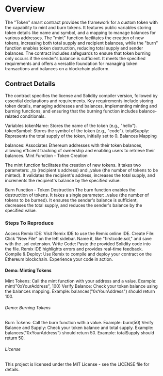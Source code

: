 # Overview
The "Token" smart contract provides the framework for a custom token with the capability to mint and burn tokens. It features public variables storing token details like name and symbol, and a mapping to manage balances for various addresses. The "mint" function facilitates the creation of new tokens, increasing both total supply and recipient balances, while the "burn" function enables token destruction, reducing total supply and sender balances. The contract includes safeguards to ensure that token burning only occurs if the sender's balance is sufficient. It meets the specified requirements and offers a versatile foundation for managing token transactions and balances on a blockchain platform.

## Contract Details
The contract specifies the license and Solidity compiler version, followed by essential declarations and requirements. Key requirements include storing token details, managing addresses and balances, implementing minting and burning functions, and ensuring that the burning function includes balance-related conditionals.

Variables
tokenName: Stores the name of the token (e.g., "hello").
tokenSymbol: Stores the symbol of the token (e.g., "code").
totalSupply: Represents the total supply of the token, initially set to 0.
Balances Mapping

balances: Associates Ethereum addresses with their token balances, allowing efficient tracking of ownership and enabling users to retrieve their balances.
Mint Function - Token Creation

The mint function facilitates the creation of new tokens. It takes two parameters: _to (recipient's address) and _value (the number of tokens to be minted). It validates the recipient's address, increases the total supply, and increments the recipient's balance by the specified value.

Burn Function - Token Destruction
The burn function enables the destruction of tokens. It takes a single parameter: _value (the number of tokens to be burned). It ensures the sender's balance is sufficient, decreases the total supply, and reduces the sender's balance by the specified value.

### Steps To Reproduce
Access Remix IDE: Visit Remix IDE to use the Remix online IDE.
Create File: Click "New File" on the left sidebar. Name it, like "firstcode.sol," and save with the .sol extension.
Write Code: Paste the provided Solidity code into the file. Remix IDE highlights errors and provides real-time feedback.
Compile & Deploy: Use Remix to compile and deploy your contract on the Ethereum blockchain. Experience your code in action.

#### Demo: Minting Tokens
Mint Tokens: Call the mint function with your address and a value.
Example: mint("0xYourAddress", 100)
Verify Balance: Check your token balance using the balances mapping.
Example: balances("0xYourAddress") should return 100.

###### Demo: Burning Tokens
Burn Tokens: Call the burn function with a value.
Example: burn(50)
Verify Balance and Supply: Check your token balance and total supply.
Example: balances("0xYourAddress") should return 50.
Example: totalSupply should return 50.

###### License
This project is licensed under the MIT License - see the LICENSE file for details.







